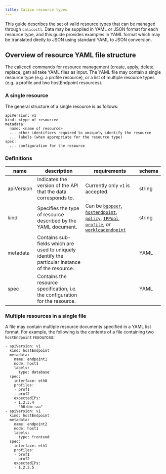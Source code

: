 ```yaml
---
title: Calico resource types
---
```


This guide describes the set of valid resource types that can be managed
through `calicoctl`.  Data may be supplied in YAML or JSON format for each
resource type, and this guide provides examples in YAML format which may be
translated diretly to JSON using standard YAML to JSON conversion.

## Overview of resource YAML file structure

The calicoctl commands for resource management (create, apply, delete, replace, get)
all take YAML files as input.  The YAML file may contain a single resource type
(e.g. a profile resource), or a list of multiple resource types (e.g. a profile and two
hostEndpoint resources).

### A single resource
The general structure of a single resource is as follows:

```
apiVersion: v1
kind: <type of resource>
metadata:
  name: <name of resource>
  ... other identifiers required to uniquely identify the resource
  ... labels (when appropriate for the resource type)
spec:
  ... configuration for the resource
```

### Definitions

| name     | description                                               | requirements                                                                     | schema |
|----------|-----------------------------------------------------------|----------------------------------------------------------------------------------|--------|
| apiVersion     | Indicates the version of the API that the data corresponds to.                           | Currently only `v1` is accepted. | string |
| kind    | Specifies the type of resource described by the YAML document. | Can be [`bgppeer`]({{site.baseurl}}/{{page.version}}/reference/calicoctl/resources/bgppeer), [`hostendpoint`]({{site.baseurl}}/{{page.version}}/reference/calicoctl/resources/hostendpoint), [`policy`]({{site.baseurl}}/{{page.version}}/reference/calicoctl/resources/policy), [`IPPool`]({{site.baseurl}}/{{page.version}}/reference/calicoctl/resources/ippool), [`profile`]({{site.baseurl}}/{{page.version}}/reference/calicoctl/resources/profile), or [`workloadendpoint`]({{site.baseurl}}/{{page.version}}/reference/calicoctl/resources/workloadendpoint) | string |
| metadata | Contains sub-fields which are used to uniquely identify the particular instance of the resource. | | YAML |
| spec | Contains the resource specification, i.e. the configuration for the resource. | | YAML |

### Multiple resources in a single file
A file may contain multiple resource documents specified in a YAML list format. For example, the following is the contents of a file containing two `hostEndpoint` resources:
```
- apiVersion: v1
  kind: hostEndpoint
  metadata:
    name: endpoint1
    node: host1
    labels:
      type: database
  spec:
    interface: eth0
    profiles:
    - prof1
    - prof2
    expectedIPs:
    - 1.2.3.4
    - "00:bb::aa"
- apiVersion: v1
  kind: hostEndpoint
  metadata:
    name: endpoint2
    node: host1
    labels:
      type: frontend
  spec:
    interface: eth1
    profiles:
    - prof1
    - prof2
    expectedIPs:
    - 1.2.3.5
```
